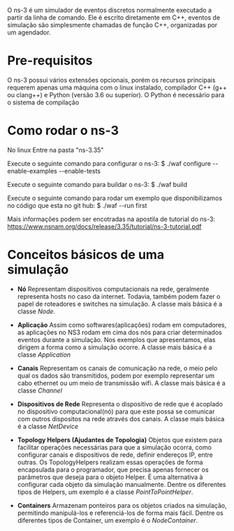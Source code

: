 O ns-3 é um simulador de eventos discretos normalmente executado a partir da linha de comando. 
Ele é escrito diretamente em C++, eventos de simulação são simplesmente chamadas de função C++, 
organizadas por um agendador.

# Pre-requisitos

O ns-3 possui vários extensões opcionais, porém os recursos principais requerem apenas uma máquina
com o linux instalado, compilador C++ (g++ ou clang++) e Python (versão 3.6 ou superior). 
O Python é necessário para o sistema de compilação

# Como rodar o ns-3

No linux
Entre na pasta "ns-3.35"

Execute o seguinte comando para configurar o ns-3: 
$ ./waf configure --enable-examples --enable-tests

Execute o seguinte comando para buildar o ns-3: 
$ ./waf build

Execute o seguinte comando para rodar um exemplo que disponibilizamos no código que esta no git hub:
$  ./waf --run first

Mais informações podem ser encotradas na apostila de tutorial do ns-3:
https://www.nsnam.org/docs/release/3.35/tutorial/ns-3-tutorial.pdf

# Conceitos básicos de uma simulação

* __Nó__ 
Representam dispositivos computacionais na rede, geralmente representa hosts no caso da internet.
Todavia, também podem fazer o papel de roteadores e switches na simulação.
A classe mais básica é a classe *Node*.

* __Aplicação__
Assim como softwares(aplicações) rodam em computadores, as aplicações no NS3 rodam em cima dos
nós para criar determinados eventos durante a simulação. Nos exemplos que apresentamos, elas 
dirigem a forma como a simulação ocorre.
A classe mais básica é a classe *Application*

* __Canais__
Representam os canais de comunicação na rede, o meio pelo qual os dados são transmitidos, podem por exemplo representar um cabo ethernet ou um meio de transmissão wifi.
A classe mais básica é a classe *Channel*

* __Dispositivos de Rede__
Representa o dispositivo de rede que é acoplado no dispositivo computacional(nó) para que este possa
se comunicar com outros dispositos na rede através dos canais.
A classe mais básica é a classe *NetDevice*

* __Topology Helpers (Ajudantes de Topologia)__
Objetos que existem para facilitar operações necessárias para que a simulação ocorra, como
configurar canais e dispositivos de rede, definir endereços IP, entre outras. Os TopologyHelpers
realizam essas operações de forma encapsulada para o programador, que precisa apenas fornecer os
parâmetros que deseja para o objeto Helper. É uma alternativa à configurar cada objeto da simulação manualmente.
Dentre os diferentes tipos de Helpers, um exemplo é a classe *PointToPointHelper*.

* __Containers__
Armazenam ponteiros para os objetos criados na simulação, permitindo manipulá-los e referenciá-los de forma mais fácil.
Dentre os diferentes tipos de Container, um exemplo é o *NodeContainer*.
